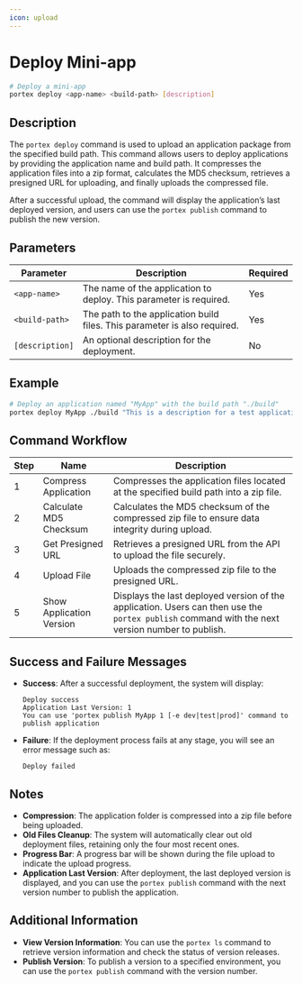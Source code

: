 ```yaml
---
icon: upload
---
```


# Deploy Mini-app

```bash
# Deploy a mini-app
portex deploy <app-name> <build-path> [description]
```

## Description

The `portex deploy` command is used to upload an application package from the specified build path. This command allows users to deploy applications by providing the application name and build path. It compresses the application files into a zip format, calculates the MD5 checksum, retrieves a presigned URL for uploading, and finally uploads the compressed file.

After a successful upload, the command will display the application’s last deployed version, and users can use the `portex publish` command to publish the new version.

## Parameters

| Parameter       | Description                                                               | Required |
| --------------- | ------------------------------------------------------------------------- | -------- |
| `<app-name>`    | The name of the application to deploy. This parameter is required.        | Yes      |
| `<build-path>`  | The path to the application build files. This parameter is also required. | Yes      |
| `[description]` | An optional description for the deployment.                               | No       |

## Example

```bash
# Deploy an application named "MyApp" with the build path "./build"
portex deploy MyApp ./build "This is a description for a test application"
```

## Command Workflow

| Step | Name                     | Description                                                                                                                                     |
| ---- | ------------------------ | ----------------------------------------------------------------------------------------------------------------------------------------------- |
| 1    | Compress Application     | Compresses the application files located at the specified build path into a zip file.                                                           |
| 2    | Calculate MD5 Checksum   | Calculates the MD5 checksum of the compressed zip file to ensure data integrity during upload.                                                  |
| 3    | Get Presigned URL        | Retrieves a presigned URL from the API to upload the file securely.                                                                             |
| 4    | Upload File              | Uploads the compressed zip file to the presigned URL.                                                                                           |
| 5    | Show Application Version | Displays the last deployed version of the application. Users can then use the `portex publish` command with the next version number to publish. |

## Success and Failure Messages

*   **Success**: After a successful deployment, the system will display:

    ```
    Deploy success
    Application Last Version: 1
    You can use 'portex publish MyApp 1 [-e dev|test|prod]' command to publish application
    ```
*   **Failure**: If the deployment process fails at any stage, you will see an error message such as:

    ```
    Deploy failed
    ```

## Notes

* **Compression**: The application folder is compressed into a zip file before being uploaded.
* **Old Files Cleanup**: The system will automatically clear out old deployment files, retaining only the four most recent ones.
* **Progress Bar**: A progress bar will be shown during the file upload to indicate the upload progress.
* **Application Last Version**: After deployment, the last deployed version is displayed, and you can use the `portex publish` command with the next version number to publish the application.

## Additional Information

* **View Version Information**: You can use the `portex ls` command to retrieve version information and check the status of version releases.
* **Publish Version**: To publish a version to a specified environment, you can use the `portex publish` command with the version number.
